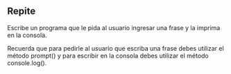 ## Repite
Escribe un programa que le pida al usuario ingresar una frase y la imprima en la consola.

Recuerda que para pedirle al usuario que escriba una frase debes utilizar el método prompt() y para escribir en la consola debes utilizar el método console.log().